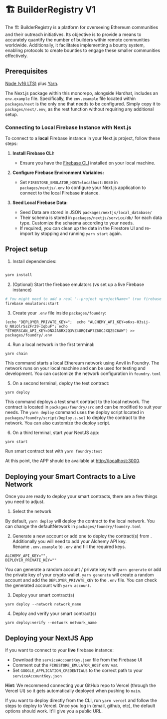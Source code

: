 # 🏗 BuilderRegistry V1

The 🏗 BuilderRegistry is a platform for overseeing Ethereum communities and their outreach initiatives. Its objective is to provide a means to accurately quantify the number of builders within remote communities worldwide. Additionally, it facilitates implementing a bounty system, enabling protocols to create bounties to engage these smaller communities effectively.


## Prerequisites

[Node (v16 LTS)](https://nodejs.org/en/download/) plus [Yarn](https://classic.yarnpkg.com/en/docs/install/).

The Next.js package within this monorepo, alongside Hardhat, includes an `env.example` file. Specifically, the `env.example` file located within `packages/next` is the only one that needs to be configured. Simply copy it to `packages/next/.env`, as the rest function without requiring any additional setup.

### Connecting to Local Firebase Instance with Next.js

To connect to a **local** Firebase instance in your Next.js project, follow these steps:

1. **Install Firebase CLI:**
   - Ensure you have the [Firebase CLI](https://firebase.google.com/docs/cli#install_the_firebase_cli) installed on your local machine.

2. **Configure Firebase Environment Variables:**
   - Set `FIRESTORE_EMULATOR_HOST=localhost:8080` in `packages/nextjs/.env` to configure your Next.js application to connect to the local Firebase instance.
     
3. **Seed Local Firebase Data:**
   - Seed Data are stored in JSON  `packages/nextjs/local_database/` 
   - Their schema is stored in `packages/nextjs/service/db/` for each data type. Customize  the schaema according to your needs.
   - If required, you can clean up the data in the Firestore UI and re-import by stopping and running `yarn start` again.
     
 
## Project setup

1. Install dependencies:

```bash

yarn install

```

2. (Optional) Start the firebase emulators (vs set up a live Firebase instance)
```bash
# You might need to add a real "--project <projectName>" (run firebase projects:list)
firebase emulators:start

```

3. Create your `.env` file inside `packages/foundry`:

```
(echo "DEPLOYER_PRIVATE_KEY=";  echo "ALCHEMY_API_KEY=oKxs-03sij-U_N0iOlrSsZFr29-IqbuF"; echo "ETHERSCAN_API_KEY=DNXJA8RX2Q3VZ4URQIWP7Z68CJXQZSC6AW") >> packages/foundry/.env
```

4. Run a local network in the first terminal:

```
yarn chain
```

This command starts a local Ethereum network using Anvil in Foundry. The network runs on your local machine and can be used for testing and development. You can customize the network configuration in `foundry.toml`

5. On a second terminal, deploy the test contract:

```
yarn deploy
```

This command deploys a test smart contract to the local network. The contract is located in `packages/foundry/src` and can be modified to suit your needs. The `yarn deploy` command uses the deploy script located in `packages/foundry/script/Deploy.s.sol` to deploy the contract to the network. You can also customize the deploy script.

6. On a third terminal, start your NextJS app:

```
yarn start
```

Run smart contract test with `yarn foundry:test`

At this point, the APP should be available at <http://localhost:3000>.


## Deploying your Smart Contracts to a Live Network

Once you are ready to deploy your smart contracts, there are a few things you need to adjust.

1. Select the network

By default, `yarn deploy` will deploy the contract to the local network. You can change the defaultNetwork in `packages/foundry/foundry.toml`

2. Generate a new account or add one to deploy the contract(s) from . Additionally you will need to add your Alchemy API key. Rename `.env.example` to `.env` and fill the required keys.

```
ALCHEMY_API_KEY="",
DEPLOYER_PRIVATE_KEY=""
```

You can generate a random account / private key with `yarn generate` or add the private key of your crypto wallet. `yarn generate` will create a random account and add the `DEPLOYER_PRIVATE_KEY` to the `.env` file. You can check the generated account with `yarn account`.

3. Deploy your smart contract(s)

```
yarn deploy --network network_name
```

4. Deploy and verify your smart contract(s)
```
yarn deploy:verify --network network_name
```

## Deploying your NextJS App

If you want to connect to your **live** firebase instance:
 - Download the `serviceAccountKey.json` file from the Firebase UI
 - Comment out the `FIRESTORE_EMULATOR_HOST` env var.
 - Set `GOOGLE_APPLICATION_CREDENTIALS` to the correct path to your `serviceAccountKey.json`

**Hint**: We recommend connecting your GitHub repo to Vercel (through the Vercel UI) so it gets automatically deployed when pushing to `main`.

If you want to deploy directly from the CLI, run `yarn vercel` and follow the steps to deploy to Vercel. Once you log in (email, github, etc), the default options should work. It'll give you a public URL.


